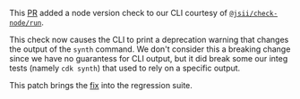 This [PR](https://github.com/aws/aws-cdk/pull/16205) added a node version check to our CLI courtesy of [`@jsii/check-node/run`](https://github.com/aws/jsii/tree/main/packages/%40jsii/check-node).

This check now causes the CLI to print a deprecation warning that changes the output of the `synth` command. We don't consider this a breaking change since we have no guarantess for CLI output, but it did break some our integ tests (namely `cdk synth`) that used to rely on a specific output.

This patch brings the [fix](https://github.com/aws/aws-cdk/pull/16216) into the regression suite.